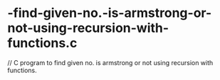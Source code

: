 # -find-given-no.-is-armstrong-or-not-using-recursion-with-functions.c
// C program to find given no. is armstrong or not using recursion with functions.
